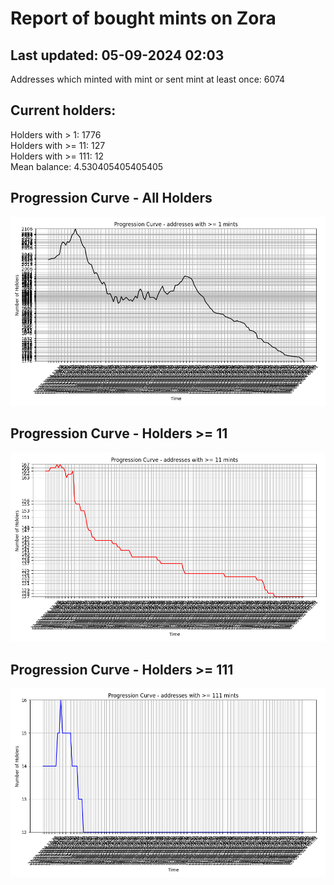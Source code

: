 # Report of bought mints on Zora
## Last updated: 05-09-2024 02:03
Addresses which minted with mint or sent mint at least once: 6074

## Current holders:
Holders with > 1: 1776  
Holders with >= 11: 127  
Holders with >= 111: 12  
Mean balance: 4.530405405405405  

## Progression Curve - All Holders
![addresses with >= 1 mint](progression_curve_all.png)
## Progression Curve - Holders >= 11
![addresses with >= 11 mints](progression_curve_gt_11.png)
## Progression Curve - Holders >= 111
![addresses with >= 111 mints](progression_curve_gt_111.png)
